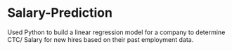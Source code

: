 # Salary-Prediction
Used Python to build a linear regression model for a company to determine CTC/ Salary for new hires based on their past employment data.
